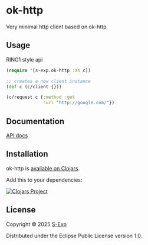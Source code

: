 # ok-http

Very minimal http client based on ok-http


## Usage

RING1 style api

``` clj
(require '[s-exp.ok-http :as c])

;; creates a new client instance
(def c (c/client {}))

(c/request c {:method :get
              :url "http://google.com/"})
```


## Documentation

[API docs](API.md)

## Installation

ok-http is [available on Clojars](https://clojars.org/com.s-exp/ok-http).

Add this to your dependencies:

[![Clojars Project](https://img.shields.io/clojars/v/com.s-exp/ok-http.svg?include_prereleases)](https://clojars.org/com.s-exp/ok-http)

## License

Copyright © 2025 [S-Exp](https://s-exp.com)

Distributed under the Eclipse Public License version 1.0.
